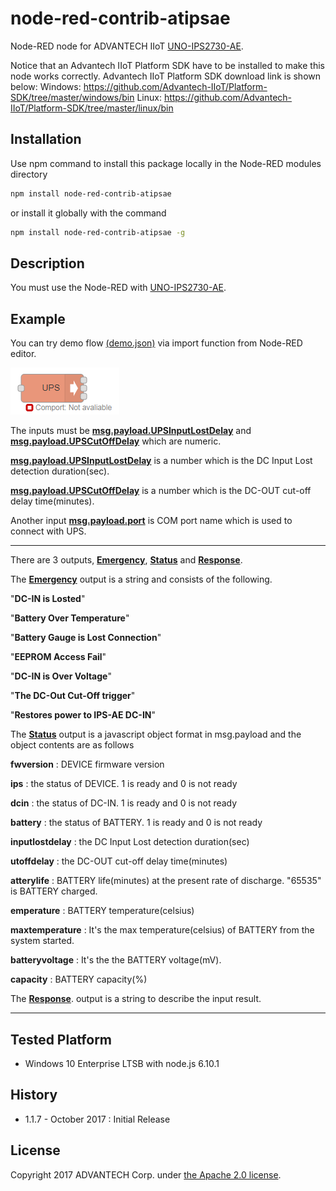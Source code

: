 # node-red-contrib-atipsae
Node-RED node for ADVANTECH IIoT [UNO-IPS2730-AE](http://www.advantech.com/products/1-2mlj2z/uno-ips2730-ae/mod_2ca60cb5-a216-4f76-accb-4c3108e8621e).

Notice that an Advantech IIoT Platform SDK have to be installed to make this node works correctly.
Advantech IIoT Platform SDK download link is shown below:
Windows:
  https://github.com/Advantech-IIoT/Platform-SDK/tree/master/windows/bin
Linux:
  https://github.com/Advantech-IIoT/Platform-SDK/tree/master/linux/bin

## Installation
Use npm command to install this package locally in the Node-RED modules directory
```bash
npm install node-red-contrib-atipsae
```
or install it globally with the command
```bash
npm install node-red-contrib-atipsae -g
```

## Description
You must use the Node-RED with [UNO-IPS2730-AE](http://www.advantech.com/products/1-2mlj2z/uno-ips2730-ae/mod_2ca60cb5-a216-4f76-accb-4c3108e8621e).

## Example
You can try demo flow  [(demo.json)](./demo.json) via import function from Node-RED editor.

![node-red_node](./png/node-red_node.png)

The inputs must be [**msg.payload.UPSInputLostDelay**](./#) and [**msg.payload.UPSCutOffDelay**](./#) which are numeric.

[**msg.payload.UPSInputLostDelay**](./#) is a number which is the DC Input Lost detection duration(sec).

[**msg.payload.UPSCutOffDelay**](./#) is a number which is the DC-OUT cut-off delay time(minutes).

Another input [**msg.payload.port**](./#) is COM port name which is used to connect with UPS.
- - -
There are 3 outputs, [**Emergency**](./#), [**Status**](./#) and [**Response**](./#).

The [**Emergency**](./#) output is a string and consists of the following.

"**DC-IN is Losted**"

"**Battery Over Temperature**"

"**Battery Gauge is Lost Connection**"

"**EEPROM Access Fail**"

"**DC-IN is Over Voltage**"

"**The DC-Out Cut-Off trigger**"

"**Restores power to IPS-AE DC-IN**"


The [**Status**](./#) output is a javascript object format in msg.payload and the object contents are as follows

**fwversion** : DEVICE firmware version

**ips** : the status of DEVICE. 1 is ready and 0 is not ready

**dcin** : the status of DC-IN. 1 is ready and 0 is not ready

**battery** : the status of BATTERY. 1 is ready and 0 is not ready

**inputlostdelay** : the DC Input Lost detection duration(sec)

**utoffdelay** : the DC-OUT cut-off delay time(minutes)

**atterylife** : BATTERY life(minutes) at the present rate of discharge. "65535" is BATTERY charged.

**emperature** : BATTERY temperature(celsius)

**maxtemperature** : It's the max temperature(celsius) of BATTERY from the system started.

**batteryvoltage** : It's the the BATTERY voltage(mV).

**capacity** : BATTERY capacity(%)


The [**Response**](./#). output is a string to describe the input result.

---
## Tested Platform 
- Windows 10 Enterprise LTSB with node.js 6.10.1

## History
- 1.1.7 - October 2017 : Initial Release

## License
Copyright 2017 ADVANTECH Corp. under [the Apache 2.0 license](LICENSE).
